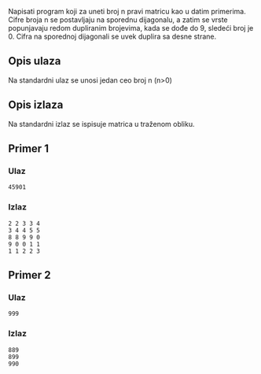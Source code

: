 Napisati program koji za uneti broj n pravi matricu kao u datim primerima. Cifre broja n se postavljaju na sporednu dijagonalu, a zatim se vrste popunjavaju redom dupliranim brojevima, kada se dođe do 9, sledeći broj je 0. Cifra na sporednoj dijagonali se uvek duplira sa desne strane.

## Opis ulaza

Na standardni ulaz se unosi jedan ceo broj n (n>0)

## Opis izlaza

Na standardni izlaz se ispisuje matrica u traženom obliku.

## Primer 1

### Ulaz

~~~
45901
~~~

### Izlaz

~~~
2 2 3 3 4
3 4 4 5 5
8 8 9 9 0
9 0 0 1 1
1 1 2 2 3
~~~

## Primer 2

### Ulaz

~~~
999
~~~

### Izlaz

~~~
889
899
990
~~~
